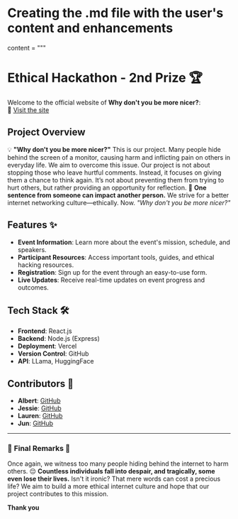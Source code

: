 # Creating the .md file with the user's content and enhancements

content = """

# Ethical Hackathon - 2nd Prize 🏆

Welcome to the official website of **Why don't you be more nicer?**:  
🚀 [Visit the site](https://ethical-hackathon.vercel.app)

## Project Overview

💡 **"Why don't you be more nicer?"** This is our project. Many people hide behind the screen of a monitor, causing harm and inflicting pain on others in everyday life. We aim to overcome this issue. Our project is not about stopping those who leave hurtful comments. Instead, it focuses on giving them a chance to think again. It’s not about preventing them from trying to hurt others, but rather providing an opportunity for reflection. 🌱 **One sentence from someone can impact another person.** We strive for a better internet networking culture—ethically. Now. _"Why don't you be more nicer?"_

## Features ✨

- **Event Information**: Learn more about the event's mission, schedule, and speakers.
- **Participant Resources**: Access important tools, guides, and ethical hacking resources.
- **Registration**: Sign up for the event through an easy-to-use form.
- **Live Updates**: Receive real-time updates on event progress and outcomes.

## Tech Stack 🛠️

- **Frontend**: React.js
- **Backend**: Node.js (Express)
- **Deployment**: Vercel
- **Version Control**: GitHub
- **API**: LLama, HuggingFace

## Contributors 👥

- **Albert**: [GitHub](https://github.com/AlbertSu47)
- **Jessie**: [GitHub](https://github.com/Jessie7775)
- **Lauren**: [GitHub](https://github.com/lolofigs)
- **Jun**: [GitHub](https://github.com/songjeongjun320)

---

### 🌟 **Final Remarks** 🌟

Once again, we witness too many people hiding behind the internet to harm others. 😔 **Countless individuals fall into despair, and tragically, some even lose their lives.** Isn't it ironic? That mere words can cost a precious life?
We aim to build a more ethical internet culture and hope that our project contributes to this mission.

**Thank you**
